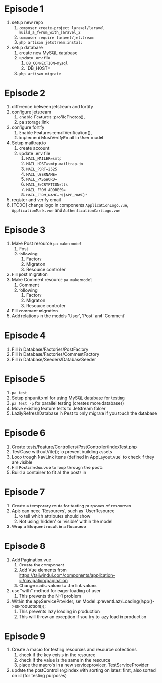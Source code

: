 # Episode 1
1. setup new repo
   1. `composer create-project laravel/laravel build_a_forum_with_laravel_2`
   2. `composer require laravel/jetstream`
   3. `php artisan jetstream:install`
2. setup database
   1. create new MySQL database
   2. update .env file
      1. `DB_CONNECTION=mysql`
      2. `DB_HOST=
   3. `php artisan migrate`

# Episode 2
1. difference between jetstream and fortify
2. configure jetstream
   1. enable Features::profilePhotos(),
   2. pa storage:link
3. configure fortify
   1. Enable Features::emailVerification(),
   2. implement MustVerifyEmail in User model
4. Setup mailtrap.io
   1. create account
   2. update .env file
      1. `MAIL_MAILER=smtp`
      2. `MAIL_HOST=smtp.mailtrap.io`
      3. `MAIL_PORT=2525`
      4. `MAIL_USERNAME=`
      5. `MAIL_PASSWORD=`
      6. `MAIL_ENCRYPTION=tls`
      7. `MAIL_FROM_ADDRESS=`
      8. `MAIL_FROM_NAME="${APP_NAME}"`
5. register and verify email
6. [TODO] change logo in components `ApplicationLogo.vue`, `ApplicationMark.vue` and `AuthenticationCardLogo.vue`

# Episode 3
1. Make Post resource `pa make:model`
    1. Post
    2. following
       1. Factory
       2. Migration
       3. Resource controller
2. Fill post migration
3. Make Comment resource `pa make:model`
   1. Comment
   2. following
       1. Factory
       2. Migration
       3. Resource controller
4. Fill comment migration
5. Add relations in the models 'User', 'Post' and 'Comment'

# Episode 4
1. Fill in Database/Factories/PostFactory
2. Fill in Database/Factories/CommentFactory
3. Fill in Database/Seeders/DatabaseSeeder

# Episode 5
1. `pa test`
2. Setup phpunit.xml for using MySQL database for testing
3. `pa test -p` for parallel testing (creates more databases)
4. Move existing feature tests to Jetstream folder
5. LazilyRefreshDatabase in Pest to only migrate if you touch the database 

# Episode 6
1. Create tests/Feature/Controllers/PostController/IndexTest.php
2. TestCase withoutVite(); to prevent building assets
3. Loop trough NavLink items (defined in AppLayout.vue) to check if they are visible
4. Fill Posts/Index.vue to loop through the posts
5. Build a container to fit all the posts in

# Episode 7
1. Create a temporary route for testing purposes of resources
2. Apis can need 'Resources', such as 'UserResource
   1. to tell which attributes should show
   2. Not using 'hidden' or 'visible' within the model
3. Wrap a Eloquent result in a Resource

# Episode 8
1. Add Pagination.vue 
   1. Create the component
   2. Add Vue elements from https://tailwindui.com/components/application-ui/navigation/pagination
   3. Change static values to the link values
2. use "with" method for eager loading of user
   1. This prevents the N+1 problem
3. Within the appServiceProvider, set Model::preventLazyLoading(!app()->isProduction());
   1. This prevents lazy loading in production
   2. This will throw an exception if you try to lazy load in production

# Episode 9
1. Create a macro for testing resources and resource collections
    1. check if the key exists in the resource
    2. check if the value is the same in the resource
    3. place the macro's in a new serviceprovider, TestServiceProvider
2. update the postController@index with sorting on latest first, also sorted on id (for testing purposes)
